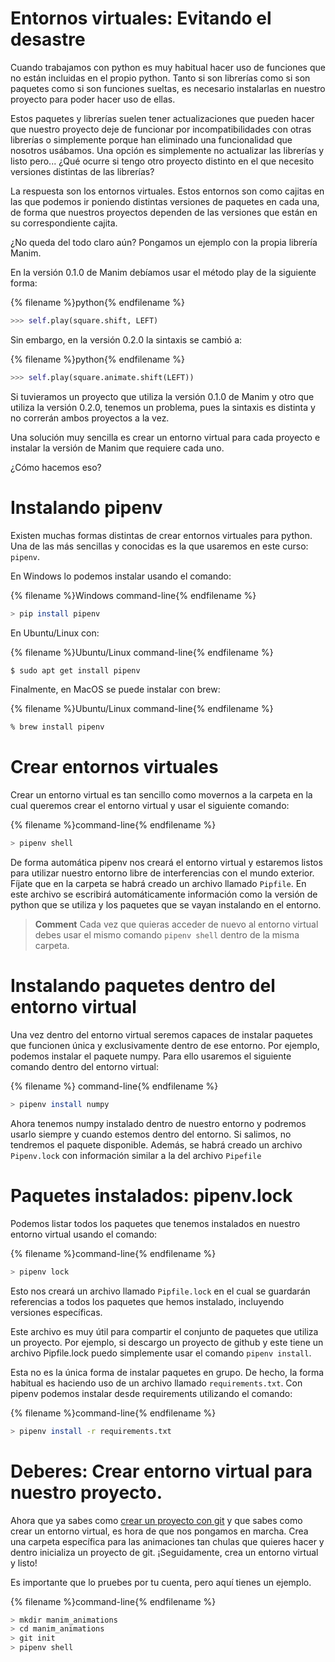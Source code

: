 # Entornos virtuales: Evitando el desastre

Cuando trabajamos con python es muy habitual hacer uso de funciones que no están incluidas en el propio python. Tanto si son librerías como si son paquetes como si son funciones sueltas, es necesario instalarlas en nuestro proyecto para poder hacer uso de ellas. 

Estos paquetes y librerías suelen tener actualizaciones que pueden hacer que nuestro proyecto deje de funcionar por incompatibilidades con otras librerías o simplemente porque han eliminado una funcionalidad que nosotros usábamos. Una opción es simplemente no actualizar las librerías y listo pero... ¿Qué ocurre si tengo otro proyecto distinto en el que necesito versiones distintas de las librerías?

La respuesta son los entornos virtuales. Estos entornos son como cajitas en las que podemos ir poniendo distintas versiones de paquetes en cada una, de forma que nuestros proyectos dependen de las versiones que están en su correspondiente cajita. 


¿No queda del todo claro aún? Pongamos un ejemplo con la propia librería Manim. 

En la versión 0.1.0 de Manim debíamos usar el método play de la siguiente forma: 

{% filename %}python{% endfilename %}
```python
>>> self.play(square.shift, LEFT)
```

Sin embargo, en la versión 0.2.0 la sintaxis se cambió a:

{% filename %}python{% endfilename %}
```python
>>> self.play(square.animate.shift(LEFT))
```

Si tuvieramos un proyecto que utiliza la versión 0.1.0 de Manim y otro que 
utiliza la versión 0.2.0, tenemos un problema, pues la sintaxis es distinta y no correrán ambos proyectos a la vez. 

Una solución muy sencilla es crear un entorno virtual para cada proyecto e instalar la versión de Manim que requiere cada uno. 

¿Cómo hacemos eso?

# Instalando pipenv

Existen muchas formas distintas de crear entornos virtuales para python. Una de las más sencillas y conocidas es la que usaremos en este curso: `pipenv`.

En Windows lo podemos instalar usando el comando:

{% filename %}Windows command-line{% endfilename %}
```bash
> pip install pipenv
```

En Ubuntu/Linux con:

{% filename %}Ubuntu/Linux command-line{% endfilename %}
```bash
$ sudo apt get install pipenv
```

Finalmente, en MacOS se puede instalar con brew:

{% filename %}Ubuntu/Linux command-line{% endfilename %}
```bash
% brew install pipenv
```

# Crear entornos virtuales

Crear un entorno virtual es tan sencillo como movernos a la carpeta en la cual queremos crear el entorno virtual y usar el siguiente comando:

{% filename %}command-line{% endfilename %}
```bash
> pipenv shell
```

De forma automática pipenv nos creará el entorno virtual y estaremos listos para utilizar nuestro entorno libre de interferencias con el mundo exterior. Fíjate que en la carpeta se habrá creado un archivo llamado `Pipfile`. En este archivo se escribirá automáticamente información como la versión de python que se utiliza y los paquetes que se vayan instalando en el entorno.

> **Comment** Cada vez que quieras acceder de nuevo al entorno virtual debes usar el mismo comando `pipenv shell` dentro de la misma carpeta. 

# Instalando paquetes dentro del entorno virtual

Una vez dentro del entorno virtual seremos capaces de instalar paquetes que funcionen única y exclusivamente dentro de ese entorno. Por ejemplo, podemos instalar el paquete numpy. Para ello usaremos el siguiente comando dentro del entorno virtual:

{% filename %} command-line{% endfilename %}
```bash
> pipenv install numpy
```

Ahora tenemos numpy instalado dentro de nuestro entorno y podremos usarlo siempre y cuando estemos dentro del entorno. Si salimos, no tendremos el paquete disponible. Además, se habrá creado un archivo `Pipenv.lock` con información similar a la del archivo `Pipefile`

# Paquetes instalados: pipenv.lock

Podemos listar todos los paquetes que tenemos instalados en nuestro entorno virtual usando el comando:

{% filename %}command-line{% endfilename %}
```bash
> pipenv lock
```

Esto nos creará un archivo llamado `Pipfile.lock` en el cual se guardarán referencias a todos los paquetes que hemos instalado, incluyendo versiones específicas. 

Este archivo es muy útil para compartir el conjunto de paquetes que utiliza un proyecto. Por ejemplo, si descargo un proyecto de github y este tiene un archivo Pipfile.lock puedo simplemente usar el comando `pipenv install`.


Esta no es la única forma de instalar paquetes en grupo. De hecho, la forma habitual es haciendo uso de un archivo llamado `requirements.txt`. Con pipenv podemos instalar desde requirements utilizando el comando:


{% filename %}command-line{% endfilename %}
```bash
> pipenv install -r requirements.txt 
```


# Deberes: Crear entorno virtual para nuestro proyecto. 

Ahora que ya sabes como [crear un proyecto con git](intro_to_git.md) y que sabes como crear un entorno virtual, es hora de que nos pongamos en marcha. Crea una carpeta específica para las animaciones tan chulas que quieres hacer y dentro inicializa un proyecto de git. ¡Seguidamente, crea un entorno virtual y listo!

Es importante que lo pruebes por tu cuenta, pero aquí tienes un ejemplo.

{% filename %}command-line{% endfilename %}
 ```bash
 > mkdir manim_animations
 > cd manim_animations
 > git init
 > pipenv shell
 ```
